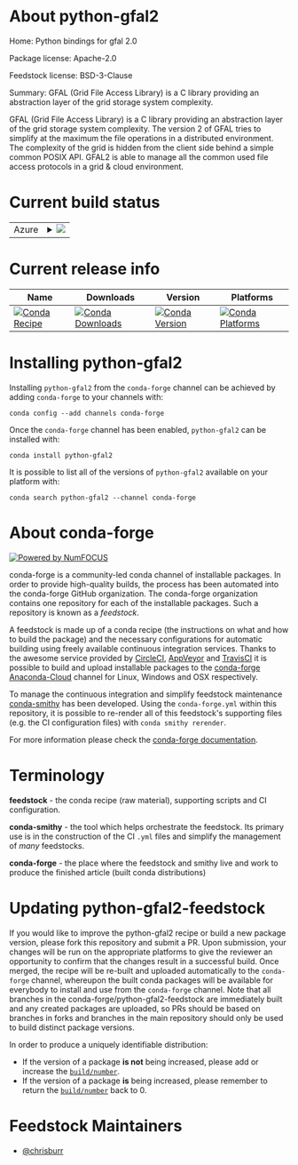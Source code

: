 About python-gfal2
==================

Home: Python bindings for gfal 2.0

Package license: Apache-2.0

Feedstock license: BSD-3-Clause

Summary: GFAL (Grid File Access Library) is a C library providing an abstraction layer of the grid storage system complexity.

GFAL (Grid File Access Library) is a C library providing an abstraction
layer of the grid storage system complexity. The version 2 of GFAL tries to
simplify at the maximum the file operations in a distributed environment.
The complexity of the grid is hidden from the client side behind a simple
common POSIX API. GFAL2 is able to manage all the common used file access
protocols in a grid & cloud environment.


Current build status
====================


<table>
    
  <tr>
    <td>Azure</td>
    <td>
      <details>
        <summary>
          <a href="https://dev.azure.com/conda-forge/feedstock-builds/_build/latest?definitionId=6746&branchName=master">
            <img src="https://dev.azure.com/conda-forge/feedstock-builds/_apis/build/status/python-gfal2-feedstock?branchName=master">
          </a>
        </summary>
        <table>
          <thead><tr><th>Variant</th><th>Status</th></tr></thead>
          <tbody><tr>
              <td>linux_64_boost1.72.0python3.6.____cpython</td>
              <td>
                <a href="https://dev.azure.com/conda-forge/feedstock-builds/_build/latest?definitionId=6746&branchName=master">
                  <img src="https://dev.azure.com/conda-forge/feedstock-builds/_apis/build/status/python-gfal2-feedstock?branchName=master&jobName=linux&configuration=linux_64_boost1.72.0python3.6.____cpython" alt="variant">
                </a>
              </td>
            </tr><tr>
              <td>linux_64_boost1.72.0python3.7.____cpython</td>
              <td>
                <a href="https://dev.azure.com/conda-forge/feedstock-builds/_build/latest?definitionId=6746&branchName=master">
                  <img src="https://dev.azure.com/conda-forge/feedstock-builds/_apis/build/status/python-gfal2-feedstock?branchName=master&jobName=linux&configuration=linux_64_boost1.72.0python3.7.____cpython" alt="variant">
                </a>
              </td>
            </tr><tr>
              <td>linux_64_boost1.72.0python3.8.____cpython</td>
              <td>
                <a href="https://dev.azure.com/conda-forge/feedstock-builds/_build/latest?definitionId=6746&branchName=master">
                  <img src="https://dev.azure.com/conda-forge/feedstock-builds/_apis/build/status/python-gfal2-feedstock?branchName=master&jobName=linux&configuration=linux_64_boost1.72.0python3.8.____cpython" alt="variant">
                </a>
              </td>
            </tr><tr>
              <td>linux_64_boost1.74.0python3.6.____cpython</td>
              <td>
                <a href="https://dev.azure.com/conda-forge/feedstock-builds/_build/latest?definitionId=6746&branchName=master">
                  <img src="https://dev.azure.com/conda-forge/feedstock-builds/_apis/build/status/python-gfal2-feedstock?branchName=master&jobName=linux&configuration=linux_64_boost1.74.0python3.6.____cpython" alt="variant">
                </a>
              </td>
            </tr><tr>
              <td>linux_64_boost1.74.0python3.7.____cpython</td>
              <td>
                <a href="https://dev.azure.com/conda-forge/feedstock-builds/_build/latest?definitionId=6746&branchName=master">
                  <img src="https://dev.azure.com/conda-forge/feedstock-builds/_apis/build/status/python-gfal2-feedstock?branchName=master&jobName=linux&configuration=linux_64_boost1.74.0python3.7.____cpython" alt="variant">
                </a>
              </td>
            </tr><tr>
              <td>linux_64_boost1.74.0python3.8.____cpython</td>
              <td>
                <a href="https://dev.azure.com/conda-forge/feedstock-builds/_build/latest?definitionId=6746&branchName=master">
                  <img src="https://dev.azure.com/conda-forge/feedstock-builds/_apis/build/status/python-gfal2-feedstock?branchName=master&jobName=linux&configuration=linux_64_boost1.74.0python3.8.____cpython" alt="variant">
                </a>
              </td>
            </tr><tr>
              <td>osx_64_boost1.72.0python3.6.____cpython</td>
              <td>
                <a href="https://dev.azure.com/conda-forge/feedstock-builds/_build/latest?definitionId=6746&branchName=master">
                  <img src="https://dev.azure.com/conda-forge/feedstock-builds/_apis/build/status/python-gfal2-feedstock?branchName=master&jobName=osx&configuration=osx_64_boost1.72.0python3.6.____cpython" alt="variant">
                </a>
              </td>
            </tr><tr>
              <td>osx_64_boost1.72.0python3.7.____cpython</td>
              <td>
                <a href="https://dev.azure.com/conda-forge/feedstock-builds/_build/latest?definitionId=6746&branchName=master">
                  <img src="https://dev.azure.com/conda-forge/feedstock-builds/_apis/build/status/python-gfal2-feedstock?branchName=master&jobName=osx&configuration=osx_64_boost1.72.0python3.7.____cpython" alt="variant">
                </a>
              </td>
            </tr><tr>
              <td>osx_64_boost1.72.0python3.8.____cpython</td>
              <td>
                <a href="https://dev.azure.com/conda-forge/feedstock-builds/_build/latest?definitionId=6746&branchName=master">
                  <img src="https://dev.azure.com/conda-forge/feedstock-builds/_apis/build/status/python-gfal2-feedstock?branchName=master&jobName=osx&configuration=osx_64_boost1.72.0python3.8.____cpython" alt="variant">
                </a>
              </td>
            </tr><tr>
              <td>osx_64_boost1.74.0python3.6.____cpython</td>
              <td>
                <a href="https://dev.azure.com/conda-forge/feedstock-builds/_build/latest?definitionId=6746&branchName=master">
                  <img src="https://dev.azure.com/conda-forge/feedstock-builds/_apis/build/status/python-gfal2-feedstock?branchName=master&jobName=osx&configuration=osx_64_boost1.74.0python3.6.____cpython" alt="variant">
                </a>
              </td>
            </tr><tr>
              <td>osx_64_boost1.74.0python3.7.____cpython</td>
              <td>
                <a href="https://dev.azure.com/conda-forge/feedstock-builds/_build/latest?definitionId=6746&branchName=master">
                  <img src="https://dev.azure.com/conda-forge/feedstock-builds/_apis/build/status/python-gfal2-feedstock?branchName=master&jobName=osx&configuration=osx_64_boost1.74.0python3.7.____cpython" alt="variant">
                </a>
              </td>
            </tr><tr>
              <td>osx_64_boost1.74.0python3.8.____cpython</td>
              <td>
                <a href="https://dev.azure.com/conda-forge/feedstock-builds/_build/latest?definitionId=6746&branchName=master">
                  <img src="https://dev.azure.com/conda-forge/feedstock-builds/_apis/build/status/python-gfal2-feedstock?branchName=master&jobName=osx&configuration=osx_64_boost1.74.0python3.8.____cpython" alt="variant">
                </a>
              </td>
            </tr>
          </tbody>
        </table>
      </details>
    </td>
  </tr>
</table>

Current release info
====================

| Name | Downloads | Version | Platforms |
| --- | --- | --- | --- |
| [![Conda Recipe](https://img.shields.io/badge/recipe-python--gfal2-green.svg)](https://anaconda.org/conda-forge/python-gfal2) | [![Conda Downloads](https://img.shields.io/conda/dn/conda-forge/python-gfal2.svg)](https://anaconda.org/conda-forge/python-gfal2) | [![Conda Version](https://img.shields.io/conda/vn/conda-forge/python-gfal2.svg)](https://anaconda.org/conda-forge/python-gfal2) | [![Conda Platforms](https://img.shields.io/conda/pn/conda-forge/python-gfal2.svg)](https://anaconda.org/conda-forge/python-gfal2) |

Installing python-gfal2
=======================

Installing `python-gfal2` from the `conda-forge` channel can be achieved by adding `conda-forge` to your channels with:

```
conda config --add channels conda-forge
```

Once the `conda-forge` channel has been enabled, `python-gfal2` can be installed with:

```
conda install python-gfal2
```

It is possible to list all of the versions of `python-gfal2` available on your platform with:

```
conda search python-gfal2 --channel conda-forge
```


About conda-forge
=================

[![Powered by NumFOCUS](https://img.shields.io/badge/powered%20by-NumFOCUS-orange.svg?style=flat&colorA=E1523D&colorB=007D8A)](http://numfocus.org)

conda-forge is a community-led conda channel of installable packages.
In order to provide high-quality builds, the process has been automated into the
conda-forge GitHub organization. The conda-forge organization contains one repository
for each of the installable packages. Such a repository is known as a *feedstock*.

A feedstock is made up of a conda recipe (the instructions on what and how to build
the package) and the necessary configurations for automatic building using freely
available continuous integration services. Thanks to the awesome service provided by
[CircleCI](https://circleci.com/), [AppVeyor](https://www.appveyor.com/)
and [TravisCI](https://travis-ci.com/) it is possible to build and upload installable
packages to the [conda-forge](https://anaconda.org/conda-forge)
[Anaconda-Cloud](https://anaconda.org/) channel for Linux, Windows and OSX respectively.

To manage the continuous integration and simplify feedstock maintenance
[conda-smithy](https://github.com/conda-forge/conda-smithy) has been developed.
Using the ``conda-forge.yml`` within this repository, it is possible to re-render all of
this feedstock's supporting files (e.g. the CI configuration files) with ``conda smithy rerender``.

For more information please check the [conda-forge documentation](https://conda-forge.org/docs/).

Terminology
===========

**feedstock** - the conda recipe (raw material), supporting scripts and CI configuration.

**conda-smithy** - the tool which helps orchestrate the feedstock.
                   Its primary use is in the construction of the CI ``.yml`` files
                   and simplify the management of *many* feedstocks.

**conda-forge** - the place where the feedstock and smithy live and work to
                  produce the finished article (built conda distributions)


Updating python-gfal2-feedstock
===============================

If you would like to improve the python-gfal2 recipe or build a new
package version, please fork this repository and submit a PR. Upon submission,
your changes will be run on the appropriate platforms to give the reviewer an
opportunity to confirm that the changes result in a successful build. Once
merged, the recipe will be re-built and uploaded automatically to the
`conda-forge` channel, whereupon the built conda packages will be available for
everybody to install and use from the `conda-forge` channel.
Note that all branches in the conda-forge/python-gfal2-feedstock are
immediately built and any created packages are uploaded, so PRs should be based
on branches in forks and branches in the main repository should only be used to
build distinct package versions.

In order to produce a uniquely identifiable distribution:
 * If the version of a package **is not** being increased, please add or increase
   the [``build/number``](https://conda.io/docs/user-guide/tasks/build-packages/define-metadata.html#build-number-and-string).
 * If the version of a package **is** being increased, please remember to return
   the [``build/number``](https://conda.io/docs/user-guide/tasks/build-packages/define-metadata.html#build-number-and-string)
   back to 0.

Feedstock Maintainers
=====================

* [@chrisburr](https://github.com/chrisburr/)

